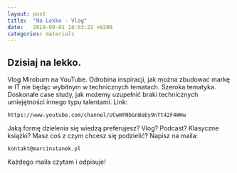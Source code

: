 ```yaml
---
layout: post
title:  "Na Lekko - Vlog"
date:   2019-09-01 18:03:22 +0200
categories: materials
---
```


## Dzisiaj na lekko. 

Vlog Miroburn na YouTube. Odrobina inspiracji, jak można zbudować markę w IT nie będąc wybitnym w technicznych tematach. Szeroka tematyka. Doskonałe case study, jak możemy uzupełnić braki technicznych umiejętności innego typu talentami.
Link:

    https://www.youtube.com/channel/UCwmFNbGnBeEy9nTt42F4WHw

Jaką formę dzielenia się wiedzą preferujesz? Vlog? Podcast? Klasyczne książki? Masz coś z czym chcesz się podzielić? Napisz na maila:

    kontakt@marcinstanek.pl

Każdego maila czytam i odpisuje!

